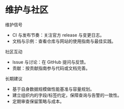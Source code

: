 # 维护与社区

维护信号
- CI 与发布节奏：关注官方 release 与变更日志。
- 文档与示例：查看仓库与网站的使用指南与最佳实践。

社区互动
- Issue 与讨论：在 GitHub 提问与反馈。
- 贡献：按贡献指南参与代码或文档完善。

长期建议
- 基于自身数据规模做性能基准与容量规划。
- 建立组织内的字段/标签约定，保障查询与告警的一致性。
- 定期审查保留策略与成本。